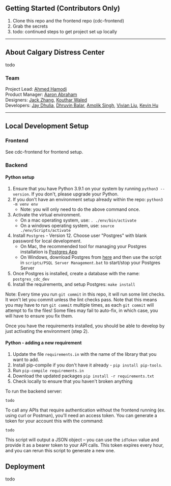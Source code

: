## Getting Started (Contributors Only)

1. Clone this repo and the frontend repo (cdc-frontend)
2. Grab the secrets
3. todo: continued steps to get project set up locally

---

## About Calgary Distress Center

todo

### Team

Project Lead: [Ahmed Hamodi](https://github.com/ahmedhamodi)\
Product Manager: [Aaron Abraham](https://github.com/aaronabraham311)\
Designers: [Jack Zhang](https://github.com/fakesquid), [Kouthar Waled](https://github.com/kouthar)\
Developers: [Jay Dhulia](https://github.com/jaydhulia), [Dhruvin Balar](https://github.com/drbalar), [Amolik Singh](https://github.com/amoliksingh), [Vivian Liu](https://github.com/vivianliu0), [Kevin Hu](https://github.com/andstun)

---

## Local Development Setup

### Frontend

See cdc-frontend for frontend setup.

### Backend

#### Python setup

1. Ensure that you have Python 3.9.1 on your system by running `python3 --version`. If you don't, please upgrade your Python.
1. If you don't have an environment setup already within the repo: `python3 -m venv env`
   - Note: you will only need to do the above command once.
1. Activate the virtual environment.
   - On a mac operating system, use: `. ./env/bin/activate`
   - On a windows operating system, use: `source ./env/Scripts/activate`
1. Install `Postgres` - Version 12. Choose user "Postgres" with blank password for local development.
   - On Mac, the recommended tool for managing your Postgres installation is [Postgres App](https://postgresapp.com/)
   - On Windows, download Postgres from [here](https://www.enterprisedb.com/downloads/postgres-postgresql-downloads) and then use the script in `scripts/PSQL Server Management.bat` to start/stop your Postgres Server
1. Once Postgres is installed, create a database with the name: `postgres_cdc_dev`
1. Install the requirements, and setup Postgres: `make install`

Note: Every time you run `git commit` in this repo, it will run some lint checks. It won't let you commit unless the lint checks pass. Note that this means you may have to run `git commit` multiple times, as each `git commit` will attempt to fix the files! Some files may fail to auto-fix, in which case, you will have to ensure you fix them.

Once you have the requirements installed, you should be able to develop by just activating the environment (step 2).

#### Python - adding a new requirement

1. Update the file `requirements.in` with the name of the library that you want to add.
1. Install pip-compile if you don't have it already - `pip install pip-tools`.
1. Run `pip-compile requirements.in`
1. Download the updated packages `pip install -r requirements.txt`
1. Check locally to ensure that you haven't broken anything

To run the backend server:

```
todo
```

To call any APIs that require authentication without the frontend running (ex. using curl or Postman), you'll need an access token. You can generate a token for your account this with the command:

```
todo
```

This script will output a JSON object – you can use the `idToken` value and provide it as a bearer token to your API calls. This token expires every hour, and you can rerun this script to generate a new one.

## Deployment

todo
